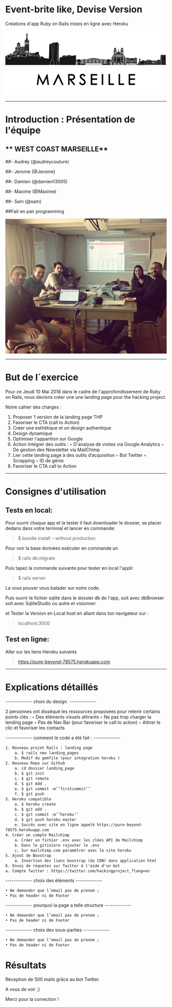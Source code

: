 # Event-brite like, Devise Version
Créations d'app Ruby on Rails mises en ligne avec Heroku



![alt tag](images/img-marseille-3.png)

-------------

# Introduction : Présentation de l'équipe

## ** WEST COAST MARSEILLE**

##- Audrey (@audreycouture)

##- Jerome (@Jerome)

##- Damien (@damien13005)

##- Maxime (@Maxime)

##- Sam (@sam)


##Fait en pair programming

![alt tag](images/pairProgramming.jpg)

-------------

# But de l´exercice

Pour ce Jeudi 10 Mai 2018 dans le cadre de l'approfondissement de Ruby on Rails, nous devions créer une une landing page pour the hacking project.

Notre cahier des charges :

1. Proposer 1 version de la landing page THP
2. Favoriser le CTA (call to Action)
3. Créer une esthétique et un design authentique
4. Design dynamique
5. Optimiser l'apparition sur Google
6. Action Intégrer des outils : 
        ◦ D'analyse de visites via Google Analytics
        ◦ De gestion des Newsletter via MailChimp
7.  Lier cette landing page à des outils d’acquisition
        ◦ Bot Twitter
        ◦ Scrapping
        ◦ ID de génie
8. Favoriser le CTA call to Action

------------   



# Consignes d'utilisation

## Tests en local:

Pour ouvrir chaque app et la tester il faut downloader le dossier, se placer dedans dans votre terminal et lancer en commande:

> $ bundle install --without production


Pour voir la base données exécuter en commande un

> $ rails db:migrate

Puis tapez la commande suivante pour tester en local l'appli:

> $ rails server

La vous pouver vous balader sur notre code.

Puis ouvrir le fichier sqlite dans le dossier db de l'app, soit avec dbBrowser soit avec SqliteStudio ou autre et visionner.

et Tester la Version en Local host en allant dans ton navigateur sur :

> localhost:3000



## Test en ligne:

Aller sur les liens Heroku suivants


> https://pure-beyond-78575.herokuapp.com



------------


# Explications détaillés 

------------- choix du design  -------------

2 personnes ont disséqué  les ressources proposées pour retenir certains points clés : 
        ◦ Des éléments visuels attirants
        ◦ Ne pas trop charger la lending page
        ◦ Pas de Nav Bar (pour favoriser le call to action) 
        ◦ Attirer le clic et favoriser les contacts 

------------- comment le code a été fait : -------------

    1. Nouveau projet Rails : landing page
        a. $ rails new landing_pages
        b. Modif du gemfile (pour integration heroku ) 
    2. Nouveau Repo sur Github
        a. cd dossier landing_page
        b. $ git init 
        c. $ git remote
        d. $ git Add . 
        e. $ git commit -m’’firstcommit’’
        f. $ git push 
    3. Heroku compatible
        a. $ heroku create
        b. $ git add .
        c. $ git commit -m’’heroku’’
        d. $ git push heroku master
        e. Succés avec site en ligne appelé https://pure-beyond-78575.herokuapp.com
    4. Créer un compte Mailchimp 
        a. Créer un fichier .env avec les clées API de Mailchimp
        b. Dans le gitiniore rajouter le .env
        c. Sur mailchimp.com paramétrer avec le site heroku  
    5. Ajout de Boostrap
        a. Insertion des liens boostrap (du CDN) dans application html  
    6. Envoi de requetes sur Twitter à l'aide d'un bot
	a. Compte Twitter : https://twitter.com/hackingproject_?lang=en

-------------  choix des éléments -------------

    • Ne demander que l’email pas de prenom ; 
    • Pas de header ni de Footer 
    

------------- pourquoi la page a telle structure -------------

    • Ne demander que l’email pas de prenom ; 
    • Pas de header ni de Footer 

------------- choix des sous-parties ------------- 

    • Ne demander que l’email pas de prenom ; 
    • Pas de header ni de Footer 


# Résultats

Réception de 500 mails grâce au bot Twitter.

A vous de voir ;)


Merci pour la correction ! 
